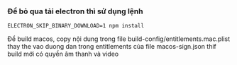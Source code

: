 ### Để bỏ qua tải electron thì sử dụng lệnh
```
ELECTRON_SKIP_BINARY_DOWNLOAD=1 npm install
```

Để build macos, copy nội dung trong file build-config/entitlements.mac.plist thay the vao duong dan trong entitlements của file macos-sign.json thif build mới có quyền âm thanh và video